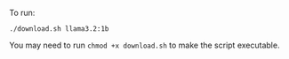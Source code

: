 To run:

```
./download.sh llama3.2:1b
```

You may need to run `chmod +x download.sh` to make the script executable.